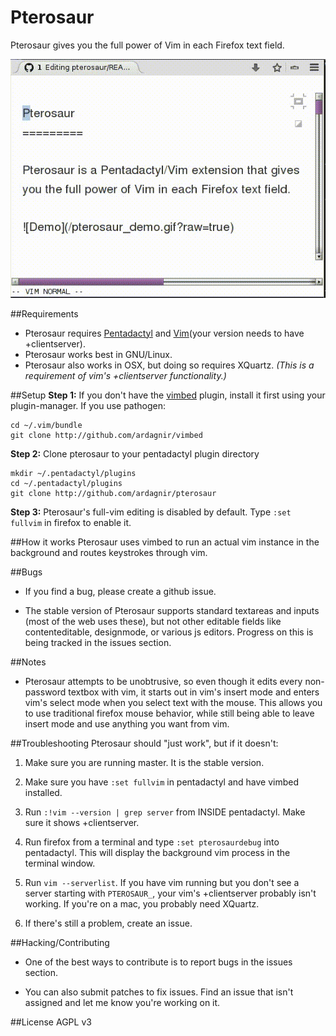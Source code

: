 Pterosaur
=========

Pterosaur gives you the full power of Vim in each Firefox text field.

![Demo](/pterosaur_demo.gif?raw=true)


##Requirements
- Pterosaur requires [Pentadactyl](http://5digits.org/pentadactyl/) and [Vim](http://www.vim.org)(your version needs to have +clientserver).
- Pterosaur works best in GNU/Linux.
- Pterosaur also works in OSX, but doing so requires XQuartz. *(This is a requirement of vim's +clientserver functionality.)*

##Setup
**Step 1:** If you don't have the [vimbed](https://github.com/ardagnir/vimbed) plugin, install it first using your plugin-manager. If you use pathogen:

    cd ~/.vim/bundle
    git clone http://github.com/ardagnir/vimbed
    
**Step 2:** Clone pterosaur to your pentadactyl plugin directory

    mkdir ~/.pentadactyl/plugins
    cd ~/.pentadactyl/plugins
    git clone http://github.com/ardagnir/pterosaur

**Step 3:** Pterosaur's full-vim editing is disabled by default. Type `:set fullvim` in firefox to enable it.

##How it works
Pterosaur uses vimbed to run an actual vim instance in the background and routes keystrokes through vim.

##Bugs
- If you find a bug, please create a github issue.

- The stable version of Pterosaur supports standard textareas and inputs (most of the web uses these), but not other editable fields like contenteditable, designmode, or various js editors. Progress on this is being tracked in the issues section.

##Notes
- Pterosaur attempts to be unobtrusive, so even though it edits every non-password textbox with vim, it starts out in vim's insert mode and enters vim's select mode when you select text with the mouse. This allows you to use traditional firefox mouse behavior, while still being able to leave insert mode and use anything you want from vim.

##Troubleshooting
Pterosaur should "just work", but if it doesn't:

1. Make sure you are running master. It is the stable version.

2. Make sure you have `:set fullvim` in pentadactyl and have vimbed installed.

3. Run `:!vim --version | grep server` from INSIDE pentadactyl. Make sure it shows +clientserver.

4. Run firefox from a terminal and type `:set pterosaurdebug` into pentadactyl. This will display the background vim process in the terminal window.

5. Run `vim --serverlist`. If you have vim running but you don't see a server starting with `PTEROSAUR_`, your vim's +clientserver probably isn't working. If you're on a mac, you probably need XQuartz.

6. If there's still a problem, create an issue.

##Hacking/Contributing
- One of the best ways to contribute is to report bugs in the issues section.

- You can also submit patches to fix issues. Find an issue that isn't assigned and let me know you're working on it.

##License
AGPL v3
